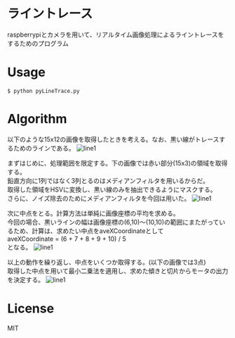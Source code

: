 # ライントレース
raspberrypiとカメラを用いて、リアルタイム画像処理によるライントレースをするためのプログラム

# Usage
```
$ python pyLineTrace.py
```

# Algorithm
以下のような15x12の画像を取得したときを考える。なお、黒い線がトレースするためのラインである。
![line1](https://github.com/tiger0421/raspi/blob/master/image/line1.png)

まずはじめに、処理範囲を限定する。下の画像では赤い部分(15x3)の領域を取得する。  
鉛直方向に1列ではなく3列とるのはメディアンフィルタを用いるからだ。  
取得した領域をHSVに変換し、黒い線のみを抽出できるようにマスクする。  
さらに、ノイズ除去のためにメディアンフィルタを今回は用いた。
![line1](https://github.com/tiger0421/raspi/blob/master/image/line2.png)

次に中点をとる。計算方法は単純に画像座標の平均を求める。  
今回の場合、黒いラインの幅は画像座標の(6,10)～(10,10)の範囲にまたがっているため、計算は、求めたい中点をaveXCoordinateとして  
aveXCoordinate = (6 + 7 + 8 + 9 +  10) / 5  
となる。
![line1](https://github.com/tiger0421/raspi/blob/master/image/line3.png)

以上の動作を繰り返し、中点をいくつか取得する。(以下の画像では3点)  
取得した中点を用いて最小二乗法を適用し、求めた傾きと切片からモータの出力を決定する。
![line1](https://github.com/tiger0421/raspi/blob/master/image/line4.png)

# License
MIT
